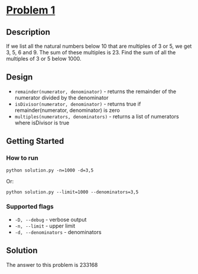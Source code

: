 # [Problem 1](http://projecteuler.net/index.php?section=problems&id=1) #

## Description ##
If we list all the natural numbers below 10 that are multiples of 3 or 5, we get 3, 5, 6 and 9. The sum of these multiples is 23.
Find the sum of all the multiples of 3 or 5 below 1000.

## Design ##
* `remainder(numerator, denominator)` - returns the remainder of the numerator divided by the denominator
* `isDivisor(numerator, denominator)` - returns true if remainder(numerator, denominator) is zero
* `multiples(numerators, denominators)` - returns a list of numerators where isDivisor is true

## Getting Started ##
### How to run ###
`python solution.py -n=1000 -d=3,5`

Or:

`python solution.py --limit=1000 --denominators=3,5`

### Supported flags ###
* `-D, --debug` - verbose output
* `-n, --limit` - upper limit
* `-d, --denominators` - denominators

## Solution ##
The answer to this problem is 233168